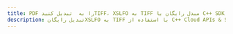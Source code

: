 ---title: PDF را به  تبدیل کنیدTIFF، XSLFO به TIFF مبدل رایگان یا C++ SDKdescription: تبدیل رایگانXSLFO به TIFF با استفاده از C++ Cloud APIs & SDK همچنین اسناد PDF را در Cloud ایجاد، ویرایش و رندر کنید.---